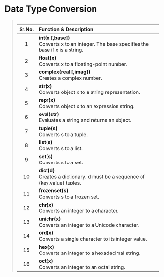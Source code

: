 # Data Type Conversion

><table>
| Sr.No. | Function & Description  |
|:------------:|:----------------------------|
| 1 | **int(x [,base])** <br>Converts x to an integer. The base specifies the base if x is a string. |
| 2 | **float(x)**<br>Converts x to a floating-point number. |
| 3 | **complex(real [,imag])**<br>Creates a complex number. |
| 4 | **str(x)**<br>Converts object x to a string representation. |
| 5 | **repr(x)**<br>Converts object x to an expression string. |
| 6 | **eval(str)**<br>Evaluates a string and returns an object. |
| 7 | **tuple(s)**<br>Converts s to a tuple. |
| 8 | **list(s)**<br>Converts s to a list. |
| 9 | **set(s)**<br>Converts s to a set. |
| 10 | **dict(d)**<br>Creates a dictionary. d must be a sequence of (key,value) tuples. |
| 11 | **frozenset(s)**<br>Converts s to a frozen set. |
| 12 | **chr(x)**<br>Converts an integer to a character. |
| 13 | **unichr(x)**<br>Converts an integer to a Unicode character. |
| 14 | **ord(x)**<br>Converts a single character to its integer value. |
| 15 | **hex(x)**<br>Converts an integer to a hexadecimal string. |
| 16 | **oct(x)**<br>Converts an integer to an octal string. |
